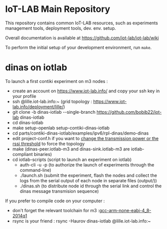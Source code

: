 IoT-LAB Main Repository
=======================

This repository contains common IoT-LAB resources, such as
experiments management tools, deployment tools, dev. env. setup.

Overall documentation is available at https://github.com/iot-lab/iot-lab/wiki

To perform the initial setup of your development environment, run ``make``.

# dinas on iotlab

To launch a first contiki experiment on m3 nodes : 

* create an account on https://www.iot-lab.info/ and copy your ssh key in your profile
* ssh <login>@lille.iot-lab.info:~ (grid topology : https://www.iot-lab.info/deployment/lille/)
* git clone -b dinas-iotlab --single-branch https://github.com/bobib22/iot-lab dinas-iotlab
* cd dinas-iotlab
* make setup-openlab setup-contiki-dinas-iotlab
* cd parts/contiki-dinas-iotlab/examples/ipv6/rpl-dinas/demo-dinas
* edit project-conf.h if you want to [change the transmission power or the rssi threshold](https://github.com/iot-lab/iot-lab/wiki/Limit-nodes-connectivity) to force the topology
* make (dinas-peer.iotlab-m3 and dinas-sink.iotlab-m3 are iotlab-compliant binaries)
* cd iotlab-scripts (script to launch an experiment on iotlab)
  * auth-cli -u <login> -p <password> (to authorize the launch of experiments through the command-line)
  * ./launch.sh (submit the experiment, flash the nodes and collect the logs from the serial output of each node in separate files (output/<id>))
  * ./dinas.sh (to distribute node id through the serial link and control the dinas message transmision sequence)

If you prefer to compile code on your computer : 

* don't forget the relevant toolchain for m3 :[gcc-arm-none-eabi-4_8-2014q1](https://github.com/iot-lab/iot-lab/wiki/FAQ_Gcc_arm_versions)
* rsync is your friend : rsync -Haurov dinas-iotlab  <login>@lille.iot-lab.info:~